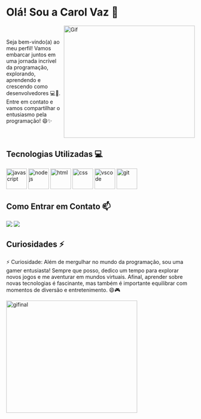 # Olá! Sou a Carol Vaz 👋 

<div style="display: flex; align-items: center;">
  <p style="flex: 1;">Seja bem-vindo(a) ao meu perfil! Vamos embarcar juntos em uma jornada incrível da programação, explorando, aprendendo e crescendo como desenvolvedores 💻🌟. Entre em contato e vamos compartilhar o entusiasmo pela programação! 😄✨</p>
  <img src="https://media.tenor.com/01liHPUMFooAAAAC/coraje-el-perro-cobarde-saludando-courage-the-cowardly-dog-smile-hi.gif" width="350" height="300" alt="Gif"/>
</div>

## Tecnologias Utilizadas 💻
<div style="display: inline-block;">
<img src="https://cdn.jsdelivr.net/gh/devicons/devicon/icons/javascript/javascript-original.svg" alt="javascript" width="55"/>
<img src="https://cdn.jsdelivr.net/gh/devicons/devicon/icons/nodejs/nodejs-original.svg" alt="nodejs" width="55"/>
<img src="https://cdn.jsdelivr.net/gh/devicons/devicon/icons/html5/html5-original.svg" alt="html" width="55"/>
<img src="https://cdn.jsdelivr.net/gh/devicons/devicon/icons/css3/css3-original.svg" alt="css" width="55"/>
<img src="https://cdn.jsdelivr.net/gh/devicons/devicon/icons/vscode/vscode-original.svg" alt="vscode" width="55"/>
<img src="https://cdn.jsdelivr.net/gh/devicons/devicon/icons/git/git-original.svg" alt="git" width="55"/>
</div>

## Como Entrar em Contato 📫
<div>
<a href="https://www.linkedin.com/in/caroline-v-b95019121/" target="_blank"><img src="https://img.shields.io/badge/-LinkedIn-%230077B5?style=for-the-badge&logo=linkedin&logoColor=white" target="_blank"></a>
<a href = "mailto:carolvaz98@gmail.com"><img src="https://img.shields.io/badge/Gmail-D14836?style=for-the-badge&logo=gmail&logoColor=white" target="_blank"></a>
</div>

## Curiosidades ⚡

⚡ Curiosidade: Além de mergulhar no mundo da programação, sou uma gamer entusiasta! Sempre que posso, dedico um tempo para explorar novos jogos e me aventurar em mundos virtuais. Afinal, aprender sobre novas tecnologias é fascinante, mas também é importante equilibrar com momentos de diversão e entretenimento. 😄🎮

<div>
  <img src="https://media.tenor.com/7pe_prgmBT4AAAAC/cat-black-cat.gif" width="350" height="300" alt="gifinal"/>
</div>


